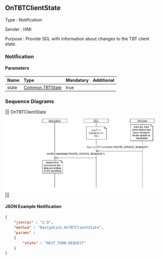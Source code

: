 ## OnTBTClientState

Type
: Notification

Sender
: HMI

Purpose
: Provide SDL with information about changes to the TBT client state.

### Notification

#### Parameters

|Name|Type|Mandatory|Additional|
|:---|:---|:--------|:---------|
|state|[Common.TBTState](../../Common/Enums/index.md#tbtstate)|true||

### Sequence Diagrams
|||
OnTBTClientState
![OnTBTClientState](./assets/OnTBTClientState.jpg)
|||

#### JSON Example Notification
```json
{
	"jsonrpc" : "2.0",
	"method" : "Navigation.OnTBTClientState",
	"params" :  
	{
		"state" : "NEXT_TURN_REQUEST"
	}
}
```
